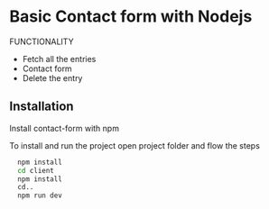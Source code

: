# Basic Contact form with Nodejs

FUNCTIONALITY

 - Fetch all the entries
 - Contact form 
 - Delete the entry

## Installation

Install contact-form with npm

To install and run the project
open project folder and flow the steps

```bash
  npm install
  cd client
  npm install
  cd..
  npm run dev
```